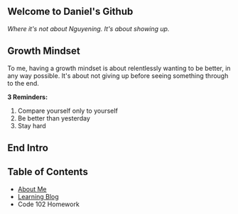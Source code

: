 

## Welcome to Daniel's Github

_Where it's not about Nguyening. It's about showing up._

## Growth Mindset

To me, having a growth mindset is about relentlessly wanting to be better, in any way possible. It's about not giving up before seeing something through to the end. 

**3 Reminders:**
1. Compare yourself only to yourself
2. Be better than yesterday
3. Stay hard

## End Intro

## Table of Contents

- [About Me](aboutme)
- [Learning Blog](learningblog)
- Code 102 Homework







